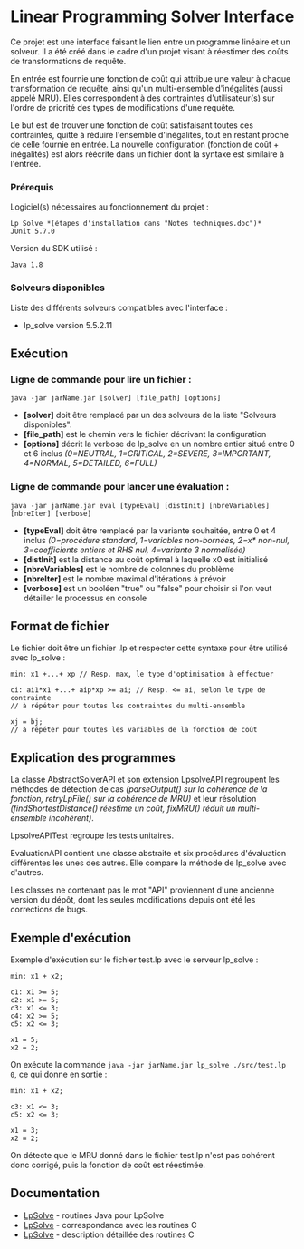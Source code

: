 # Linear Programming Solver Interface

Ce projet est une interface faisant le lien entre un programme linéaire et un solveur. Il a été créé dans le cadre d'un projet visant à réestimer des coûts de transformations de requête.  

En entrée est fournie une fonction de coût qui attribue une valeur à chaque transformation de requête, ainsi qu'un multi-ensemble d'inégalités (aussi appelé MRU). Elles correspondent à des contraintes d'utilisateur(s) sur l'ordre de priorité des types de modifications d'une requête.  

Le but est de trouver une fonction de coût satisfaisant toutes ces contraintes, quitte à réduire l'ensemble d'inégalités, tout en restant proche de celle fournie en entrée. La nouvelle configuration (fonction de coût + inégalités) est alors réécrite dans un fichier dont la syntaxe est similaire à l'entrée.  

### Prérequis

Logiciel(s) nécessaires au fonctionnement du projet :

```
Lp Solve *(étapes d'installation dans "Notes techniques.doc")*  
JUnit 5.7.0  
```

Version du SDK utilisé :

```
Java 1.8
```

### Solveurs disponibles

Liste des différents solveurs compatibles avec l'interface :

* lp_solve version 5.5.2.11

## Exécution

### Ligne de commande pour lire un fichier :

```
java -jar jarName.jar [solver] [file_path] [options]
```

- **[solver]** doit être remplacé par un des solveurs de la liste "Solveurs disponibles".  
- **[file_path]** est le chemin vers le fichier décrivant la configuration    
- **[options]** décrit la verbose de lp_solve en un nombre entier situé entre 0 et 6 inclus *(0=NEUTRAL, 1=CRITICAL, 2=SEVERE, 3=IMPORTANT, 4=NORMAL, 5=DETAILED, 6=FULL)*

### Ligne de commande pour lancer une évaluation :

```
java -jar jarName.jar eval [typeEval] [distInit] [nbreVariables] [nbreIter] [verbose]
```

- **[typeEval]** doit être remplacé par la variante souhaitée, entre 0 et 4 inclus *(0=procédure standard, 1=variables non-bornées, 2=x\* non-nul, 3=coefficients entiers et RHS nul, 4=variante 3 normalisée)*   
- **[distInit]** est la distance au coût optimal à laquelle x0 est initialisé  
- **[nbreVariables]** est le nombre de colonnes du problème  
- **[nbreIter]** est le nombre maximal d'itérations à prévoir
- **[verbose]** est un booléen "true" ou "false" pour choisir si l'on veut détailler le processus en console  


## Format de fichier
Le fichier doit être un fichier .lp et respecter cette syntaxe pour être utilisé avec lp_solve :
```
min: x1 +...+ xp // Resp. max, le type d'optimisation à effectuer

ci: ai1*x1 +...+ aip*xp >= ai; // Resp. <= ai, selon le type de contrainte
// à répéter pour toutes les contraintes du multi-ensemble

xj = bj;
// à répéter pour toutes les variables de la fonction de coût
```

## Explication des programmes

La classe AbstractSolverAPI et son extension LpsolveAPI regroupent les méthodes de détection de cas *(parseOutput() sur la cohérence de la fonction, retryLpFile() sur la cohérence de MRU)* et leur résolution *(findShortestDistance() réestime un coût, fixMRU() réduit un multi-ensemble incohérent)*.  

LpsolveAPITest regroupe les tests unitaires.  

EvaluationAPI contient une classe abstraite et six procédures d'évaluation différentes les unes des autres. Elle compare la méthode de lp_solve avec d'autres.  

Les classes ne contenant pas le mot "API" proviennent d'une ancienne version du dépôt, dont les seules modifications depuis ont été les corrections de bugs.  


## Exemple d'exécution

Exemple d'exécution sur le fichier test.lp avec le serveur lp_solve :
```
min: x1 + x2;

c1: x1 >= 5;
c2: x1 >= 5;
c3: x1 <= 3;
c4: x2 >= 5;
c5: x2 <= 3;

x1 = 5;
x2 = 2;
```

On exécute la commande ``java -jar jarName.jar lp_solve ./src/test.lp 0``, 
ce qui donne en sortie : 
```
min: x1 + x2;

c3: x1 <= 3;
c5: x2 <= 3;

x1 = 3;
x2 = 2;
```

On détecte que le MRU donné dans le fichier test.lp n'est pas cohérent donc corrigé, puis la fonction de coût est réestimée.

## Documentation

* [LpSolve](http://web.mit.edu/lpsolve_v5520/doc/Java/docs/api/index.html) - routines Java pour LpSolve
* [LpSolve](http://lpsolve.sourceforge.net/5.5/Java/docs/reference.html) - correspondance avec les routines C
* [LpSolve](http://lpsolve.sourceforge.net/5.5/lp_solveAPIreference.htm) - description détaillée des routines C
